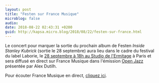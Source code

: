 ```yaml
---
layout: post
title: "Festen sur France Musique"
microblog: false
audio: 
date: 2018-08-22 02:43:31 +0200
guid: http://kapsa.micro.blog/2018/08/22/festen-sur-france.html
---
```

Le concert pour marquer la sortie du prochain album de Festen _Inside Stanley Kubrick_ (sortie le 28 septembre) aura lieu dans le cadre du festival du label Laborie, le [28 septembre à 18h au Studio de l'Ermitage](http://www.studio-ermitage.com/index.php/agenda/date/festival-laborie---festen-18h) à Paris et sera diffusé en direct sur France Musique dans l'émission [Open Jazz](https://www.francemusique.fr/emissions/open-jazz) présentée par Alex Dutilh.

Pour écouter France Musique en direct, [cliquez ici](http://direct.francemusique.fr/live/francemusique-midfi.mp3).
